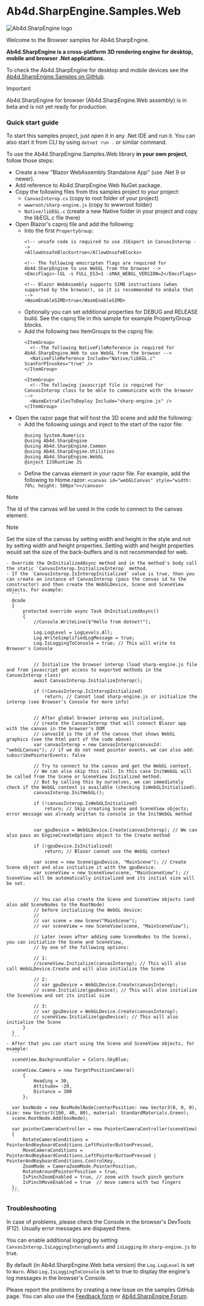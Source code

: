 # Ab4d.SharpEngine.Samples.Web

![Ab4d.SharpEngine logo](doc/sharp-engine-logo.png)

Welcome to the Browser samples for Ab4d.SharpEngine.

**Ab4d.SharpEngine is a cross-platform 3D rendering engine for desktop, mobile and browser .Net applications.**

To check the Ab4d.SharpEngine for desktop and mobile devices see the [Ab4d.SharpEngine.Samples on GitHub](https://github.com/ab4d/Ab4d.SharpEngine.Samples).

> [!IMPORTANT]
> Ab4d.SharpEngine for browser (Ab4d.SharpEngine.Web assembly) is in beta and is not yet ready for production.

### Quick start guide

To start this samples project, just open it in any .Net IDE and run it. You can also start it from CLI by using `dotnet run .` or similar command.

To use the Ab4d.SharpEngine.Samples.Web library **in your own project**, follow those steps:
- Create a new "Blazor WebAssembly Standalone App" (use .Net 9 or newer).
- Add reference to Ab4d.SharpEngine.Web NuGet package.
- Copy the following files from this samples project to your project:
    - `CanvasInterop.cs` (copy to root folder of your project)
    - `wwwroot/sharp-engine.js` (copy to wwwroot folder)
    - `Native/libEGL.c` (create a new Native folder in your project and copy the libEGL.c file there)
- Open Blazor's csproj file and add the following:
    - Into the first `PropertyGroup`:
      ```
      <!-- unsafe code is required to use JSExport in CanvasInterop -->
      <AllowUnsafeBlocks>true</AllowUnsafeBlocks>
     
      <!-- The following emscripten flags are required for Ab4d.SharpEngine to use WebGL from the browser -->
      <EmccFlags>-lGL -s FULL_ES3=1 -sMAX_WEBGL_VERSION=2</EmccFlags>

      <!-- Blazor WebAssembly supports SIMD instructions (when supported by the browser), so it is recommended to enbale that -->
      <WasmEnableSIMD>true</WasmEnableSIMD>
      ```
    - Optionally you can set additional properties for DEBUG and RELEASE build. See the csproj file in this sample for example PropertyGroup blocks.
    - Add the following two ItemGroups to the csproj file:
      ```
      <ItemGroup>
        <!--The following NativeFileReference is required for Ab4d.SharpEngine.Web to use WebGL from the browser -->
        <NativeFileReference Include="Native/libEGL.c" ScanForPInvokes="true" />
      </ItemGroup>
      
      <ItemGroup>
        <!--The following javascript file is required for CanvasInterop class to be able to communicate with the browser -->
        <WasmExtraFilesToDeploy Include="sharp-engine.js" />
      </ItemGroup>      
      ```
- Open the razor page that will host the 3D scene and add the following:
    - Add the following usings and inject to the start of the razor file:
      ```
      @using System.Numerics
      @using Ab4d.SharpEngine
      @using Ab4d.SharpEngine.Common
      @using Ab4d.SharpEngine.Utilities
      @using Ab4d.SharpEngine.WebGL
      @inject IJSRuntime JS      
      ```
    - Define the canvas element in your razor file. For example, add the following to Home.razor:
      `<canvas id="webGLCanvas" style="width: 70%; height: 500px"></canvas>`
      
> [!NOTE]
> The id of the canvas will be used in the code to connect to the canvas element.
    
> [!NOTE]
> Set the size of the canvas by setting width and height in the style and not by setting width and height properties. Setting width and height properties would set the size of the back-buffers and is not recommended for web.

    - Override the OnInitializedAsync method and in the method's body call the static `CanvasInterop.InitializeInterop` method. 
    - If the `CanvasInterop.IsInteropInitialized` value is true, then you can create an instance of CanvasInterop (pass the canvas id to the constructor) and then create the WebGLDevice, Scene and SceneView objects. For example:
      ```
      @code
      {
          protected override async Task OnInitializedAsync()
          {
              //Console.WriteLine($"Hello from dotnet!");

              Log.LogLevel = LogLevels.All;
              Log.WriteSimplifiedLogMessage = true;
              Log.IsLoggingToConsole = true; // This will write to Browser's Console


              // Initialize the browser interop (load sharp-engine.js file and from javascript get access to exported methods in the CanvasInterop class)
              await CanvasInterop.InitializeInterop();

              if (!CanvasInterop.IsInteropInitialized)
                  return; // Cannot load sharp-engine.js or initialize the interop (see Browser's Console for more info)


              // After global browser interop was initialized, 
              // create the CanvasInterop that will connect Blazor app with the canvas in the browser's DOM
              // canvasId is the id of the canvas that shows WebGL graphics (see the html part of the code above)
              var canvasInterop = new CanvasInterop(canvasId: "webGLCanvas"); // if we do not need pointer events, we can also add: subscribePointerEvents: false

              // Try to connect to the canvas and get the WebGL context.
              // We can also skip this call. In this case InitWebGL will be called from the Scene or SceneView Initialized method.
              // But by calling this by ourselves, we can immediately check if the WebGL context is available (checking IsWebGLInitialized).
              canvasInterop.InitWebGL();

              if (!canvasInterop.IsWebGLInitialized)
                  return; // Skip creating Scene and SceneView objects; error message was already written to console in the InitWebGL method


              var gpuDevice = WebGLDevice.Create(canvasInterop); // We can also pass an EngineCreateOptions object to the Create method

              if (!gpuDevice.IsInitialized)
                  return; // Blazor cannot use the WebGL context

              var scene = new Scene(gpuDevice, "MainScene"); // Create Scene object and also initialize it with the gpuDevice.
              var sceneView = new SceneView(scene, "MainSceneView"); // SceneView will be automatically initialized and its initial size will be set.


              // You can also create the Scene and SceneView objects (and also add SceneNodes to the RootNode)
              // before initializing the WebGL device:
              //
              // var scene = new Scene("MainScene");
              // var sceneView = new SceneView(scene, "MainSceneView");

              // Later (even after adding some SceneNodes to the Scene), you can initialize the Scene and SceneView,
              // by one of the following options:

              // 1:
              //sceneView.Initialize(canvasInterop); // This will also call WebGLDevice.Create and will also initialize the Scene

              // 2:
              // var gpuDevice = WebGLDevice.Create(canvasInterop);
              // scene.Initialize(gpuDevice); // This will also initialize the SceneView and set its initial size

              // 3:
              // var gpuDevice = WebGLDevice.Create(canvasInterop);
              // sceneView.Initialize(gpuDevice); // This will also initialize the Scene
          }
      }      
      ```
    - After that you can start using the Scene and SceneView objects, for example:
      ```
      sceneView.BackgroundColor = Colors.SkyBlue;

      sceneView.Camera = new TargetPositionCamera()
          {
              Heading = 30,
              Attitude= -20,
              Distance = 300
          };

      var boxNode = new BoxModelNode(centerPosition: new Vector3(0, 0, 0), size: new Vector3(100, 40, 80), material: StandardMaterials.Green);
      scene.RootNode.Add(boxNode);
      
      var pointerCameraController = new PointerCameraController(sceneView)
      {
          RotateCameraConditions = PointerAndKeyboardConditions.LeftPointerButtonPressed,
          MoveCameraConditions = PointerAndKeyboardConditions.LeftPointerButtonPressed | PointerAndKeyboardConditions.ControlKey,
          ZoomMode = CameraZoomMode.PointerPosition,
          RotateAroundPointerPosition = true,
          IsPinchZoomEnabled = true, // zoom with touch pinch gesture
          IsPinchMoveEnabled = true  // move camera with two fingers
      };
      ```

### Troubleshooting

In case of problems, please check the Console in the browser's DevTools (F12). Usually error messages are dispayed there.

You can enable additional logging by setting `CanvasInterop.IsLoggingInteropEvents` and `isLogging` in `sharp-engine.js` to true.

By default (in Ab4d.SharpEngine.Web beta version) the `Log.LogLevel` is set to `Warn`. Also `Log.IsLoggingToConsole` is set to true to display the engine's log messages in the browser's Console.


Please report the problems by creating a new Issue on the samples GitHub page. You can also use the [Feedback form](https://www.ab4d.com/Feedback.aspx) or [Ab4d.SharpEngine Forum](https://forum.ab4d.com/forumdisplay.php?fid=12).
